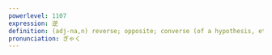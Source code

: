 ```yaml
---
powerlevel: 1107
expression: 逆
definition: (adj-na,n) reverse; opposite; converse (of a hypothesis, etc.); (P)
pronunciation: ぎゃく
---
```

